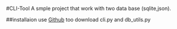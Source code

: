#CLI-Tool
A smple project that work with two data base (sqlite,json).

##installaion
use [Github](https://github.com/stavShukrun/CLI-project) too download cli.py and db_utils.py